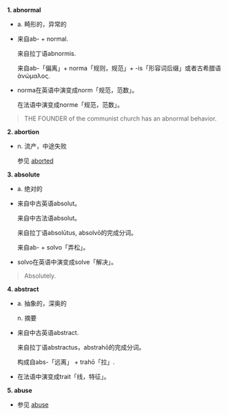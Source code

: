 **1. abnormal**

* a. 畸形的，异常的

- 来自ab- + normal.

  来自拉丁语abnormis.

  来自ab-「偏离」+ norma「规则，规范」+ -is「形容词后缀」或者古希腊语ἀνώμαλος.
  
+ norma在英语中演变成norm「规范，范数」。
  
  在法语中演变成norme「规范，范数」。

> THE FOUNDER of the communist church has an abnormal behavior.

**2. abortion**

* n. 流产，中途失败

  参见 [aborted](/alphabet/ab.md)

**3. absolute**

* a. 绝对的

- 来自中古英语absolut。

  来自中古法语absolut。
  
  来自拉丁语absolūtus, absolvō的完成分词。
  
  来自ab- + solvo「弄松」。
  
+ solvo在英语中演变成solve「解决」。

> Absolutely.

**4. abstract**

* a. 抽象的，深奥的
  
  n. 摘要
  
- 来自中古英语abstract.
  
  来自拉丁语abstractus，abstrahō的完成分词。
  
  构成自abs-「远离」 + trahō「拉」.
  
+ 在法语中演变成trait「线，特征」。
  
**5. abuse**

* 参见 [abuse](/alphabet/ab.md)
